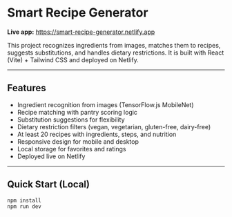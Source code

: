 # Smart Recipe Generator

**Live app:** https://smart-recipe-generator.netlify.app 

This project recognizes ingredients from images, matches them to recipes, suggests substitutions, and handles dietary restrictions. It is built with React (Vite) + Tailwind CSS and deployed on Netlify.

---

## Features
- Ingredient recognition from images (TensorFlow.js MobileNet)
- Recipe matching with pantry scoring logic
- Substitution suggestions for flexibility
- Dietary restriction filters (vegan, vegetarian, gluten-free, dairy-free)
- At least 20 recipes with ingredients, steps, and nutrition
- Responsive design for mobile and desktop
- Local storage for favorites and ratings
- Deployed live on Netlify

---

## Quick Start (Local)
```bash
npm install
npm run dev
